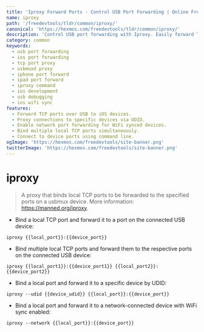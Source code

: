 ```yaml
---
title: 'Iproxy Forward Ports - Control USB Port Forwarding | Online Free DevTools by Hexmos'
name: iproxy
path: '/freedevtools/tldr/common/iproxy/'
canonical: 'https://hexmos.com/freedevtools/tldr/common/iproxy/'
description: 'Control USB port forwarding with Iproxy. Easily forward TCP ports over USB for debugging and development on iOS devices. Free online tool, no registration required.'
category: common
keywords:
  - usb port forwarding
  - ios port forwarding
  - tcp port proxy
  - usbmuxd proxy
  - iphone port forward
  - ipad port forward
  - iproxy command
  - ios development
  - usb debugging
  - ios wifi sync
features:
  - Forward TCP ports over USB to iOS devices.
  - Proxy connections to specific devices via UDID.
  - Enable network port forwarding for WiFi synced devices.
  - Bind multiple local TCP ports simultaneously.
  - Connect to device ports using command line.
ogImage: 'https://hexmos.com/freedevtools/site-banner.png'
twitterImage: 'https://hexmos.com/freedevtools/site-banner.png'
---
```


# iproxy

> A proxy that binds local TCP ports to be forwarded to the specified ports on a usbmux device.
> More information: <https://manned.org/iproxy>.

- Bind a local TCP port and forward it to a port on the connected USB device:

`iproxy {{local_port}}:{{device_port}}`

- Bind multiple local TCP ports and forward them to the respective ports on the connected USB device:

`iproxy {{local_port1}}:{{device_port1}} {{local_port2}}:{{device_port2}}`

- Bind a local port and forward it to a specific device by UDID:

`iproxy --udid {{device_udid}} {{local_port}}:{{device_port}}`

- Bind a local port and forward it to a network-connected device with WiFi sync enabled:

`iproxy --network {{local_port}}:{{device_port}}`
